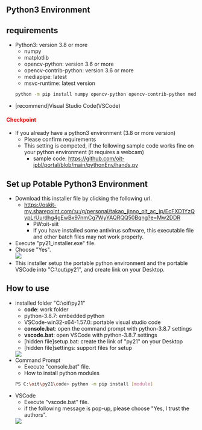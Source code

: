## Python3 Environment
## requirements
- Python3: version 3.8 or more
  - numpy
  - matplotlib
  - opencv-python: version 3.6 or more
  - opencv-contrib-python: version 3.6 or more
  - mediapipe: latest
  - msvc-runtime: latest version
  ```sh
  python -m pip install numpy opencv-python opencv-contrib-python mediapipe msvc-runtime
  ```
- [recommend]Visual Studio Code(VSCode)

#### <font color="red">Checkpoint</font>
- If you already have a python3 environment (3.8 or more version)
  - Please confirm requirements
  - This setting is competed, if the following sample code works fine on your python environment (it requires a webcam)
    - sample code: https://github.com/oit-ipbl/portal/blob/main/pythonEnv/hands.py

## Set up Potable Python3 Environment
- Download this installer file by clicking the following url.
  - https://oskit-my.sharepoint.com/:u:/g/personal/takao_jinno_oit_ac_jp/EcFXD1YzQypLrUurdhg4gEwBx97nmCg7WyYAQRQQ50Bqng?e=Mw2DDR
    - PW:oit-siit
    - If you have installed some antivirus software, this executable file and other batch files may not work properly.
- Execute "py21_installer.exe" file.
- Choose "Yes".<br>
  <image src="../image/py21_installer.png">
- This installer setup the portable python environment and the portable VSCode into "C:\out\py21", and create link on your Desktop.

## How to use
- installed folder "C:\oit\py21"
  - **code**: work folder
  - python-3.8.7: embedded python
  - VSCode-win32-x64-1.57.0: portable visual studio code
  - **console.bat**: open the command prompt with python-3.8.7 settings
  - **vscode.bat**: open VSCode with python-3.8.7 settings
  - [hidden file]setup.bat: create the link of "py21" on your Desktop
  - [hidden file]settings: support files for setup
  <image src="../image/py21_folder.png">
- Command Prompt
  - Execute "console.bat" file.
  - How to install python modules
  ```sh
  PS C:\oit\py21\code> python -m pip install [module]
  ```
- VSCode
  - Execute "vscode.bat" file.
  - if the following message is pop-up, please choose "Yes, I trust the authors".
  <image src="../image/warning_VSCode[first_time].png">
